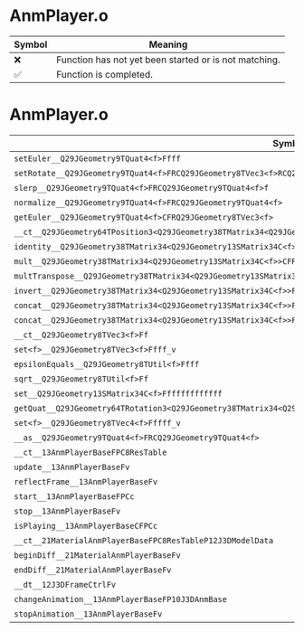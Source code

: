 # AnmPlayer.o
| Symbol | Meaning 
| ------------- | ------------- 
| :x: | Function has not yet been started or is not matching. 
| :white_check_mark: | Function is completed. 


# AnmPlayer.o
| Symbol | Decompiled? |
| ------------- | ------------- |
| `setEuler__Q29JGeometry9TQuat4<f>Ffff` | :x: |
| `setRotate__Q29JGeometry9TQuat4<f>FRCQ29JGeometry8TVec3<f>RCQ29JGeometry8TVec3<f>` | :x: |
| `slerp__Q29JGeometry9TQuat4<f>FRCQ29JGeometry9TQuat4<f>f` | :x: |
| `normalize__Q29JGeometry9TQuat4<f>FRCQ29JGeometry9TQuat4<f>` | :x: |
| `getEuler__Q29JGeometry9TQuat4<f>CFRQ29JGeometry8TVec3<f>` | :x: |
| `__ct__Q29JGeometry64TPosition3<Q29JGeometry38TMatrix34<Q29JGeometry13SMatrix34C<f>>>Fv` | :x: |
| `identity__Q29JGeometry38TMatrix34<Q29JGeometry13SMatrix34C<f>>Fv` | :x: |
| `mult__Q29JGeometry38TMatrix34<Q29JGeometry13SMatrix34C<f>>CFRCQ29JGeometry8TVec3<f>RQ29JGeometry8TVec3<f>` | :x: |
| `multTranspose__Q29JGeometry38TMatrix34<Q29JGeometry13SMatrix34C<f>>CFRCQ29JGeometry8TVec3<f>RQ29JGeometry8TVec3<f>` | :x: |
| `invert__Q29JGeometry38TMatrix34<Q29JGeometry13SMatrix34C<f>>FRCQ29JGeometry38TMatrix34<Q29JGeometry13SMatrix34C<f>>` | :x: |
| `concat__Q29JGeometry38TMatrix34<Q29JGeometry13SMatrix34C<f>>FRCQ29JGeometry13SMatrix34C<f>RCQ29JGeometry13SMatrix34C<f>` | :x: |
| `concat__Q29JGeometry38TMatrix34<Q29JGeometry13SMatrix34C<f>>FRCQ29JGeometry13SMatrix34C<f>` | :x: |
| `__ct__Q29JGeometry8TVec3<f>Ff` | :x: |
| `set<f>__Q29JGeometry8TVec3<f>Ffff_v` | :x: |
| `epsilonEquals__Q29JGeometry8TUtil<f>Ffff` | :white_check_mark: |
| `sqrt__Q29JGeometry8TUtil<f>Ff` | :x: |
| `set__Q29JGeometry13SMatrix34C<f>Fffffffffffff` | :x: |
| `getQuat__Q29JGeometry64TRotation3<Q29JGeometry38TMatrix34<Q29JGeometry13SMatrix34C<f>>>CFRQ29JGeometry9TQuat4<f>` | :x: |
| `set<f>__Q29JGeometry8TVec4<f>Fffff_v` | :x: |
| `__as__Q29JGeometry9TQuat4<f>FRCQ29JGeometry9TQuat4<f>` | :x: |
| `__ct__13AnmPlayerBaseFPC8ResTable` | :white_check_mark: |
| `update__13AnmPlayerBaseFv` | :white_check_mark: |
| `reflectFrame__13AnmPlayerBaseFv` | :x: |
| `start__13AnmPlayerBaseFPCc` | :x: |
| `stop__13AnmPlayerBaseFv` | :white_check_mark: |
| `isPlaying__13AnmPlayerBaseCFPCc` | :white_check_mark: |
| `__ct__21MaterialAnmPlayerBaseFPC8ResTableP12J3DModelData` | :white_check_mark: |
| `beginDiff__21MaterialAnmPlayerBaseFv` | :white_check_mark: |
| `endDiff__21MaterialAnmPlayerBaseFv` | :white_check_mark: |
| `__dt__12J3DFrameCtrlFv` | :x: |
| `changeAnimation__13AnmPlayerBaseFP10J3DAnmBase` | :white_check_mark: |
| `stopAnimation__13AnmPlayerBaseFv` | :white_check_mark: |

